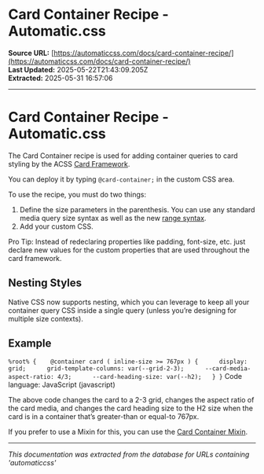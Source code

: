 # Card Container Recipe - Automatic.css

**Source URL:** [https://automaticcss.com/docs/card-container-recipe/](https://automaticcss.com/docs/card-container-recipe/)  
**Last Updated:** 2025-05-22T21:43:09.205Z  
**Extracted:** 2025-05-31 16:57:06

---

# Card Container Recipe - Automatic.css

The Card Container recipe is used for adding container queries to card styling by the ACSS [Card Framework](https://automaticcss.com/docs/card-framework/).

You can deploy it by typing `@card-container;` in the custom CSS area.

To use the recipe, you must do two things:

1.  Define the size parameters in the parenthesis. You can use any standard media query size syntax as well as the new [range syntax](https://css-tricks.com/the-new-css-media-query-range-syntax/).
2.  Add your custom CSS.

Pro Tip: Instead of redeclaring properties like padding, font-size, etc. just declare new values for the custom properties that are used throughout the card framework.

## Nesting Styles

Native CSS now supports nesting, which you can leverage to keep all your container query CSS inside a single query (unless you’re designing for multiple size contexts).

## Example

`%root% {    @container card ( inline-size >= 767px ) {      display: grid;      grid-template-columns: var(--grid-2-3);      --card-media-aspect-ratio: 4/3;      --card-heading-size: var(--h2);   } }`
Code language: JavaScript (javascript)

The above code changes the card to a 2-3 grid, changes the aspect ratio of the card media, and changes the card heading size to the H2 size when the card is in a container that’s greater-than or equal-to 767px.

If you prefer to use a Mixin for this, you can use the [Card Container Mixin](https://automaticcss.com/docs/card-container-mixin/).

---

*This documentation was extracted from the database for URLs containing 'automaticcss'*
